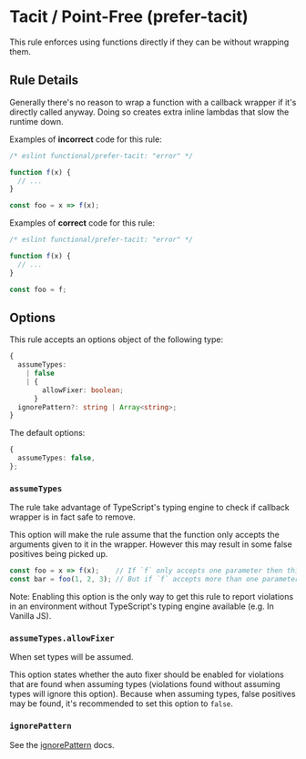 # Tacit / Point-Free (prefer-tacit)

This rule enforces using functions directly if they can be without wrapping them.

## Rule Details

Generally there's no reason to wrap a function with a callback wrapper if it's directly called anyway.
Doing so creates extra inline lambdas that slow the runtime down.

Examples of **incorrect** code for this rule:

```ts
/* eslint functional/prefer-tacit: "error" */

function f(x) {
  // ...
}

const foo = x => f(x);
```

Examples of **correct** code for this rule:

```ts
/* eslint functional/prefer-tacit: "error" */

function f(x) {
  // ...
}

const foo = f;
```

## Options

This rule accepts an options object of the following type:

```ts
{
  assumeTypes:
    | false
    | {
        allowFixer: boolean;
      }
  ignorePattern?: string | Array<string>;
}
```

The default options:

```ts
{
  assumeTypes: false,
};
```

### `assumeTypes`

The rule take advantage of TypeScript's typing engine to check if callback wrapper is in fact safe to remove.

This option will make the rule assume that the function only accepts the arguments given to it in the wrapper.
However this may result in some false positives being picked up.

```js
const foo = x => f(x);    // If `f` only accepts one parameter then this is violation of the rule.
const bar = foo(1, 2, 3); // But if `f` accepts more than one parameter then it isn't.
```

Note: Enabling this option is the only way to get this rule to report violations in an environment without TypeScript's typing engine available (e.g. In Vanilla JS).

### `assumeTypes.allowFixer`

When set types will be assumed.

This option states whether the auto fixer should be enabled for violations that are found when assuming types (violations found without assuming types will ignore this option).
Because when assuming types, false positives may be found, it's recommended to set this option to `false`.

### `ignorePattern`

See the [ignorePattern](./options/ignore-pattern.md) docs.
